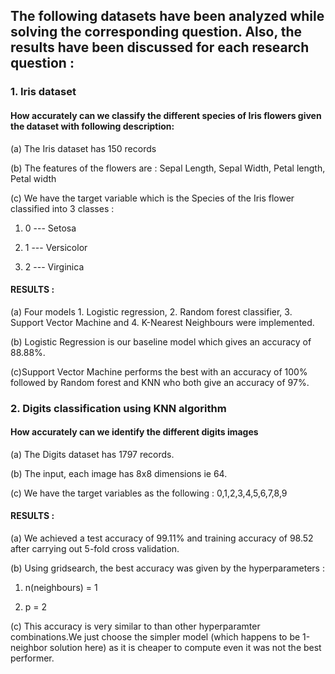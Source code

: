 ## The following datasets have been analyzed while solving the corresponding question. Also, the results have been discussed for each research question :

### 1. Iris dataset 

#### How accurately can we classify the different species of Iris flowers given the dataset with following description:
(a) The Iris dataset has 150 records

(b) The features of the flowers are : Sepal Length, Sepal Width, Petal length, Petal width

(c) We have the target variable which is the Species of the Iris flower classified into 3 classes :

  1. 0 --- Setosa

  2. 1 --- Versicolor
  
  3. 2 --- Virginica

#### RESULTS :

(a) Four models 1. Logistic regression, 2. Random forest classifier, 3. Support Vector Machine and 4. K-Nearest Neighbours were implemented.

(b) Logistic Regression is our baseline model which gives an accuracy of 88.88%. 

(c)Support Vector Machine performs the best with an accuracy of 100% followed by Random forest and KNN who both give an accuracy of 97%.


### 2. Digits classification using KNN algorithm

#### How accurately can we identify the different digits images
(a) The Digits dataset has 1797 records.

(b) The input, each image has 8x8 dimensions ie 64.

(c) We have the target variables as the following : 0,1,2,3,4,5,6,7,8,9

#### RESULTS :

(a) We achieved a test accuracy of 99.11% and training accuracy of 98.52 after carrying out 5-fold cross validation.

(b) Using gridsearch, the best accuracy was given by the hyperparameters : 

1. n(neighbours) = 1

2. p = 2

(c) This accuracy is very similar to than other hyperparamter combinations.We just choose the simpler model (which happens to be 1-neighbor solution here) as it is cheaper to compute even it was not the best performer. 
